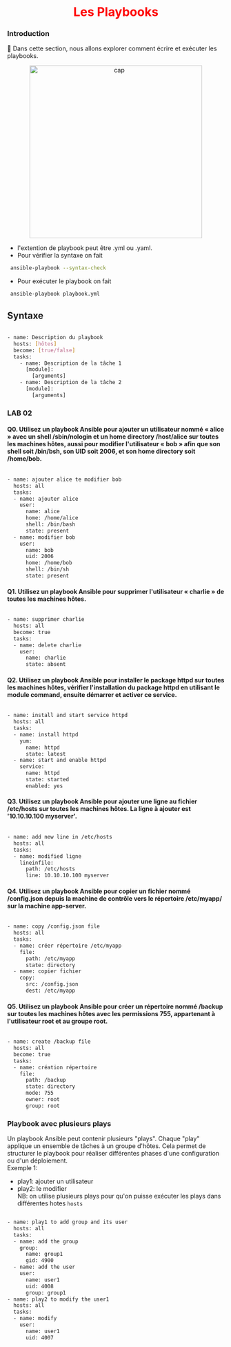 <h1 align="center" style="color: red;">Les Playbooks</h1>

### Introduction
👋 Dans cette section, nous allons explorer comment écrire et exécuter les playbooks.

<p align="center">
  <img src="images/playbook.png" alt="cap" style="width: 400px;"/>
</p>  

- l'extention de playbook peut être .yml ou .yaml.
- Pour vérifier la syntaxe on fait
``` bash
 ansible-playbook --syntax-check
 ```
- Pour exécuter le playbook on fait
``` bash
 ansible-playbook playbook.yml
 ```


## Syntaxe
```bash

- name: Description du playbook
  hosts: [hôtes]
  become: [true/false]
  tasks:
    - name: Description de la tâche 1
      [module]: 
        [arguments]
    - name: Description de la tâche 2
      [module]: 
        [arguments]
```


### LAB 02
#### Q0. Utilisez un playbook Ansible pour ajouter un utilisateur nommé « alice » avec un shell /sbin/nologin et un home directory /host/alice sur toutes les machines hôtes, aussi pour modifier l'utilisateur « bob » afin que son shell soit /bin/bsh, son UID soit 2006, et son home directory soit /home/bob. 

``` bash

- name: ajouter alice te modifier bob
  hosts: all
  tasks:
  - name: ajouter alice
    user:
      name: alice
      home: /home/alice
      shell: /bin/bash
      state: present
  - name: modifier bob
    user:
      name: bob
      uid: 2006
      home: /home/bob
      shell: /bin/sh
      state: present

```

#### Q1. Utilisez un playbook Ansible pour supprimer l'utilisateur « charlie » de toutes les machines hôtes.

``` bash

- name: supprimer charlie
  hosts: all
  become: true
  tasks:
  - name: delete charlie
    user:
      name: charlie
      state: absent

```

#### Q2. Utilisez un playbook Ansible pour installer le package httpd sur toutes les machines hôtes, vérifier l'installation du package httpd en utilisant le module command, ensuite démarrer et activer ce service.


``` bash

- name: install and start service httpd
  hosts: all
  tasks:
  - name: install httpd
    yum:
      name: httpd
      state: latest
  - name: start and enable httpd
    service:
      name: httpd
      state: started
      enabled: yes

```

#### Q3. Utilisez un playbook Ansible pour ajouter une ligne au fichier /etc/hosts sur toutes les machines hôtes. La ligne à ajouter est '10.10.10.100 myserver'.


``` bash

- name: add new line in /etc/hosts
  hosts: all
  tasks:
  - name: modified ligne
    lineinfile:
      path: /etc/hosts
      line: 10.10.10.100 myserver

```

#### Q4. Utilisez un playbook Ansible pour copier un fichier nommé /config.json depuis la machine de contrôle vers le répertoire /etc/myapp/ sur la machine app-server.


``` bash

- name: copy /config.json file
  hosts: all
  tasks:
  - name: créer répertoire /etc/myapp
    file:
      path: /etc/myapp
      state: directory
  - name: copier fichier
    copy:
      src: /config.json
      dest: /etc/myapp

```

#### Q5. Utilisez un playbook Ansible pour créer un répertoire nommé /backup sur toutes les machines hôtes avec les permissions 755, appartenant à l'utilisateur root et au groupe root.


``` bash

- name: create /backup file
  hosts: all
  become: true
  tasks:
  - name: création répertoire
    file:
      path: /backup
      state: directory
      mode: 755
      owner: root
      group: root

```

### Playbook avec plusieurs plays
Un playbook Ansible peut contenir plusieurs "plays". Chaque "play" applique un ensemble de tâches à un groupe d'hôtes. Cela permet de structurer le playbook pour réaliser différentes phases d'une configuration ou d'un déploiement.  
Exemple 1:  
- play1: ajouter un utilisateur
- play2: le modifier  
NB: on utilise plusieurs plays pour qu'on puisse exécuter les plays dans différentes hotes `hosts`

```bash

- name: play1 to add group and its user
  hosts: all
  tasks:
  - name: add the group
    group:
      name: group1
      gid: 4900
  - name: add the user
    user:
      name: user1
      uid: 4008
      group: group1
- name: play2 to modify the user1
  hosts: all
  tasks:
  - name: modify
    user:
      name: user1
      uid: 4007

```



